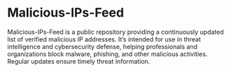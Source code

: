 # Malicious-IPs-Feed
Malicious-IPs-Feed is a public repository providing a continuously updated list of verified malicious IP addresses. It’s intended for use in threat intelligence and cybersecurity defense, helping professionals and organizations block malware, phishing, and other malicious activities. Regular updates ensure timely threat information.
